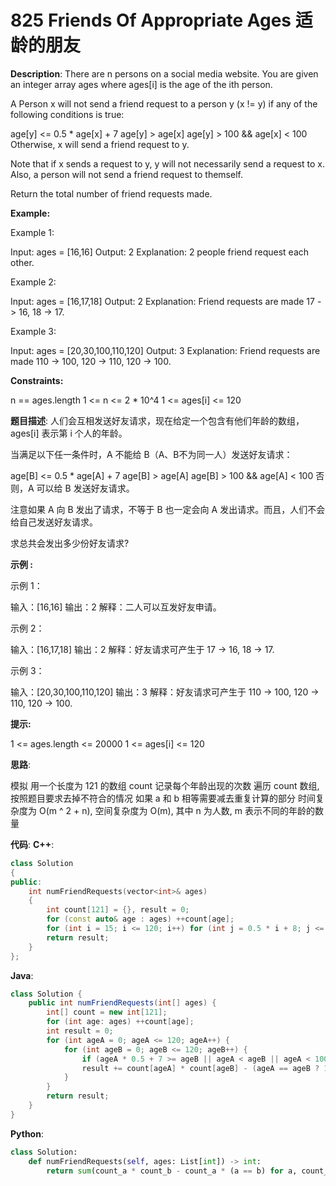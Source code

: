 # 825 Friends Of Appropriate Ages 适龄的朋友

__Description__:
There are n persons on a social media website. You are given an integer array ages where ages[i] is the age of the ith person.

A Person x will not send a friend request to a person y (x != y) if any of the following conditions is true:

age[y] <= 0.5 \* age[x] + 7
age[y] > age[x]
age[y] > 100 && age[x] < 100
Otherwise, x will send a friend request to y.

Note that if x sends a request to y, y will not necessarily send a request to x. Also, a person will not send a friend request to themself.

Return the total number of friend requests made.

__Example:__

Example 1:

Input: ages = [16,16]
Output: 2
Explanation: 2 people friend request each other.

Example 2:

Input: ages = [16,17,18]
Output: 2
Explanation: Friend requests are made 17 -> 16, 18 -> 17.

Example 3:

Input: ages = [20,30,100,110,120]
Output: 3
Explanation: Friend requests are made 110 -> 100, 120 -> 110, 120 -> 100.

__Constraints:__

n == ages.length
1 <= n <= 2 * 10^4
1 <= ages[i] <= 120

__题目描述__:
人们会互相发送好友请求，现在给定一个包含有他们年龄的数组，ages[i] 表示第 i 个人的年龄。

当满足以下任一条件时，A 不能给 B（A、B不为同一人）发送好友请求：

age[B] <= 0.5 \* age[A] + 7
age[B] > age[A]
age[B] > 100 && age[A] < 100
否则，A 可以给 B 发送好友请求。

注意如果 A 向 B 发出了请求，不等于 B 也一定会向 A 发出请求。而且，人们不会给自己发送好友请求。

求总共会发出多少份好友请求?

__示例 :__

示例 1：

输入：[16,16]
输出：2
解释：二人可以互发好友申请。

示例 2：

输入：[16,17,18]
输出：2
解释：好友请求可产生于 17 -> 16, 18 -> 17.

示例 3：

输入：[20,30,100,110,120]
输出：3
解释：好友请求可产生于 110 -> 100, 120 -> 110, 120 -> 100.

__提示:__

1 <= ages.length <= 20000
1 <= ages[i] <= 120

__思路__:

模拟
用一个长度为 121 的数组 count 记录每个年龄出现的次数
遍历 count 数组, 按照题目要求去掉不符合的情况
如果 a 和 b 相等需要减去重复计算的部分
时间复杂度为 O(m ^ 2 + n), 空间复杂度为 O(m), 其中 n 为人数, m 表示不同的年龄的数量

__代码__:
__C++__:

```C++
class Solution 
{
public:
    int numFriendRequests(vector<int>& ages) 
    {
        int count[121] = {}, result = 0;
        for (const auto& age : ages) ++count[age];
        for (int i = 15; i <= 120; i++) for (int j = 0.5 * i + 8; j <= i; j++) result += count[j] * (count[i] - (i == j));
        return result;
    }
};
```

__Java__:

```Java
class Solution {
    public int numFriendRequests(int[] ages) {
        int[] count = new int[121];
        for (int age: ages) ++count[age];
        int result = 0;
        for (int ageA = 0; ageA <= 120; ageA++) {
            for (int ageB = 0; ageB <= 120; ageB++) {
                if (ageA * 0.5 + 7 >= ageB || ageA < ageB || ageA < 100 && 100 < ageB) continue;
                result += count[ageA] * count[ageB] - (ageA == ageB ? 1 : 0) * count[ageA];
            }
        }
        return result;
    }
}
```

__Python__:

```Python
class Solution:
    def numFriendRequests(self, ages: List[int]) -> int:
        return sum(count_a * count_b - count_a * (a == b) for a, count_a in Counter(ages).items() for b, count_b in Counter(ages).items() if b > 0.5 * a + 7 and b <= a)
```
